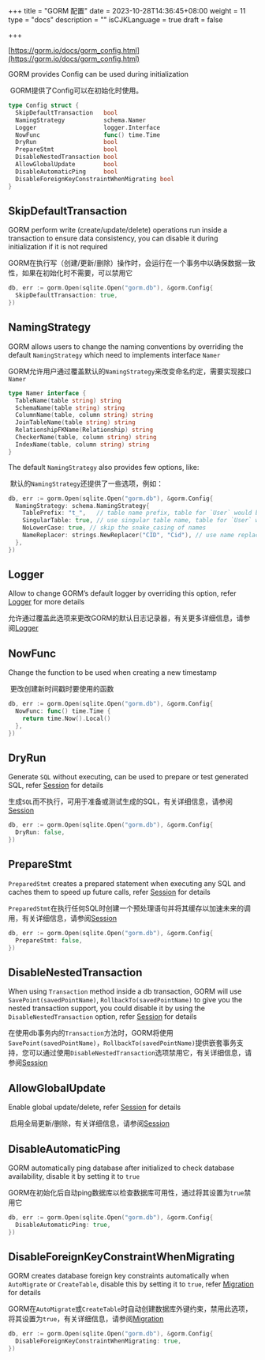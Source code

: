 +++
title = "GORM 配置"
date = 2023-10-28T14:36:45+08:00
weight = 11
type = "docs"
description = ""
isCJKLanguage = true
draft = false

+++

[https://gorm.io/docs/gorm_config.html](https://gorm.io/docs/gorm_config.html)

GORM provides Config can be used during initialization

​	GORM提供了Config可以在初始化时使用。

``` go
type Config struct {
  SkipDefaultTransaction   bool
  NamingStrategy           schema.Namer
  Logger                   logger.Interface
  NowFunc                  func() time.Time
  DryRun                   bool
  PrepareStmt              bool
  DisableNestedTransaction bool
  AllowGlobalUpdate        bool
  DisableAutomaticPing     bool
  DisableForeignKeyConstraintWhenMigrating bool
}
```

## SkipDefaultTransaction

GORM perform write (create/update/delete) operations run inside a transaction to ensure data consistency, you can disable it during initialization if it is not required

​	GORM在执行写（创建/更新/删除）操作时，会运行在一个事务中以确保数据一致性，如果在初始化时不需要，可以禁用它

``` go
db, err := gorm.Open(sqlite.Open("gorm.db"), &gorm.Config{
  SkipDefaultTransaction: true,
})
```

## NamingStrategy

GORM allows users to change the naming conventions by overriding the default `NamingStrategy` which need to implements interface `Namer`

​	GORM允许用户通过覆盖默认的`NamingStrategy`来改变命名约定，需要实现接口`Namer`

``` go
type Namer interface {
  TableName(table string) string
  SchemaName(table string) string
  ColumnName(table, column string) string
  JoinTableName(table string) string
  RelationshipFKName(Relationship) string
  CheckerName(table, column string) string
  IndexName(table, column string) string
}
```

The default `NamingStrategy` also provides few options, like:

​	默认的`NamingStrategy`还提供了一些选项，例如：

``` go
db, err := gorm.Open(sqlite.Open("gorm.db"), &gorm.Config{
  NamingStrategy: schema.NamingStrategy{
    TablePrefix: "t_",   // table name prefix, table for `User` would be `t_users`
    SingularTable: true, // use singular table name, table for `User` would be `user` with this option enabled
    NoLowerCase: true, // skip the snake_casing of names
    NameReplacer: strings.NewReplacer("CID", "Cid"), // use name replacer to change struct/field name before convert it to db name
  },
})
```

## Logger

Allow to change GORM’s default logger by overriding this option, refer [Logger](https://gorm.io/docs/logger.html) for more details

​	允许通过覆盖此选项来更改GORM的默认日志记录器，有关更多详细信息，请参阅[Logger](https://gorm.io/docs/logger.html)

## NowFunc

Change the function to be used when creating a new timestamp

​	更改创建新时间戳时要使用的函数

``` go
db, err := gorm.Open(sqlite.Open("gorm.db"), &gorm.Config{
  NowFunc: func() time.Time {
    return time.Now().Local()
  },
})
```

## DryRun

Generate `SQL` without executing, can be used to prepare or test generated SQL, refer [Session](https://gorm.io/docs/session.html) for details

​	生成`SQL`而不执行，可用于准备或测试生成的SQL，有关详细信息，请参阅[Session](https://gorm.io/docs/session.html)

``` go
db, err := gorm.Open(sqlite.Open("gorm.db"), &gorm.Config{
  DryRun: false,
})
```

## PrepareStmt

`PreparedStmt` creates a prepared statement when executing any SQL and caches them to speed up future calls, refer [Session](https://gorm.io/docs/session.html) for details

​	`PreparedStmt`在执行任何SQL时创建一个预处理语句并将其缓存以加速未来的调用，有关详细信息，请参阅[Session](https://gorm.io/docs/session.html)

``` go
db, err := gorm.Open(sqlite.Open("gorm.db"), &gorm.Config{
  PrepareStmt: false,
})
```

## DisableNestedTransaction

When using `Transaction` method inside a db transaction, GORM will use `SavePoint(savedPointName)`, `RollbackTo(savedPointName)` to give you the nested transaction support, you could disable it by using the `DisableNestedTransaction` option, refer [Session](https://gorm.io/docs/session.html) for details

​	在使用db事务内的`Transaction`方法时，GORM将使用`SavePoint(savedPointName)`，`RollbackTo(savedPointName)`提供嵌套事务支持，您可以通过使用`DisableNestedTransaction`选项禁用它，有关详细信息，请参阅[Session](https://gorm.io/docs/session.html)

## AllowGlobalUpdate

Enable global update/delete, refer [Session](https://gorm.io/docs/session.html) for details

​	启用全局更新/删除，有关详细信息，请参阅[Session](https://gorm.io/docs/session.html)

## DisableAutomaticPing

GORM automatically ping database after initialized to check database availability, disable it by setting it to `true`

​	GORM在初始化后自动ping数据库以检查数据库可用性，通过将其设置为`true`禁用它

``` go
db, err := gorm.Open(sqlite.Open("gorm.db"), &gorm.Config{
  DisableAutomaticPing: true,
})
```

## DisableForeignKeyConstraintWhenMigrating

GORM creates database foreign key constraints automatically when `AutoMigrate` or `CreateTable`, disable this by setting it to `true`, refer [Migration](https://gorm.io/docs/migration.html) for details

​	GORM在`AutoMigrate`或`CreateTable`时自动创建数据库外键约束，禁用此选项，将其设置为`true`，有关详细信息，请参阅[Migration](https://gorm.io/docs/migration.html)

``` go
db, err := gorm.Open(sqlite.Open("gorm.db"), &gorm.Config{
  DisableForeignKeyConstraintWhenMigrating: true,
})
```